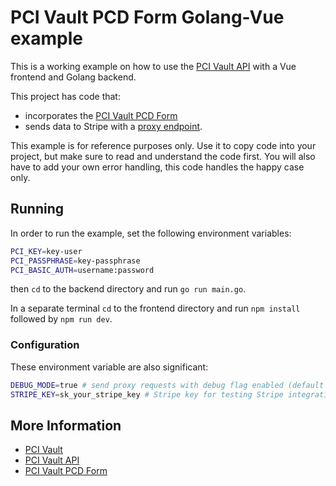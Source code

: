 # PCI Vault PCD Form Golang-Vue example

This is a working example on how to use the [PCI Vault API](https://api.pcivault.io) with a Vue frontend and Golang backend.

This project has code that:
- incorporates the [PCI Vault PCD Form](https://api.pcivault.io/pcd/how-to-capture-and-tokenize-payment-card-data.html)
- sends data to Stripe with a [proxy endpoint](https://api.pcivault.io/#/Proxy/post-proxy-post).


This example is for reference purposes only. Use it to copy code into your
project, but make sure to read and understand the code first. You will also
have to add your own error handling, this code handles the happy case only.

## Running
In order to run the example, set the following environment variables:
```sh
PCI_KEY=key-user
PCI_PASSPHRASE=key-passphrase
PCI_BASIC_AUTH=username:password
```
then `cd` to the backend directory and run `go run main.go`.

In a separate terminal `cd` to the frontend directory 
and run `npm install` followed by `npm run dev`.

### Configuration
These environment variable are also significant:
```sh
DEBUG_MODE=true # send proxy requests with debug flag enabled (default is false)
STRIPE_KEY=sk_your_stripe_key # Stripe key for testing Stripe integration
```

## More Information
- [PCI Vault](https://pcivault.io)
- [PCI Vault API](https://api.pcivault.io)
- [PCI Vault PCD Form](https://api.pcivault.io/pcd/how-to-capture-and-tokenize-payment-card-data.html)
